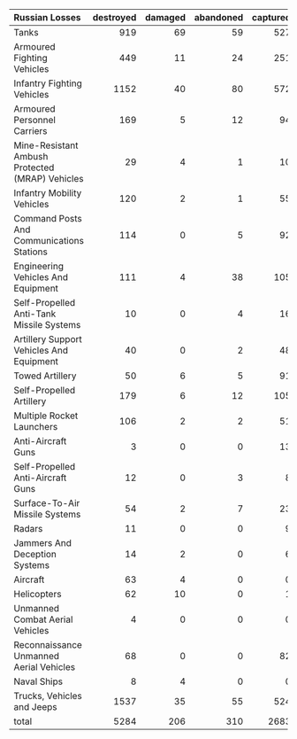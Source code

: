 | Russian Losses                                   |   destroyed |   damaged |   abandoned |   captured |   total |
|:-------------------------------------------------|------------:|----------:|------------:|-----------:|--------:|
| Tanks                                            |         919 |        69 |          59 |        527 |    1574 |
| Armoured Fighting Vehicles                       |         449 |        11 |          24 |        251 |     735 |
| Infantry Fighting Vehicles                       |        1152 |        40 |          80 |        572 |    1844 |
| Armoured Personnel Carriers                      |         169 |         5 |          12 |         94 |     280 |
| Mine-Resistant Ambush Protected  (MRAP) Vehicles |          29 |         4 |           1 |         10 |      44 |
| Infantry Mobility Vehicles                       |         120 |         2 |           1 |         55 |     178 |
| Command Posts And Communications Stations        |         114 |         0 |           5 |         92 |     211 |
| Engineering Vehicles And Equipment               |         111 |         4 |          38 |        105 |     258 |
| Self-Propelled Anti-Tank Missile Systems         |          10 |         0 |           4 |         16 |      30 |
| Artillery Support Vehicles And Equipment         |          40 |         0 |           2 |         48 |      90 |
| Towed Artillery                                  |          50 |         6 |           5 |         91 |     152 |
| Self-Propelled Artillery                         |         179 |         6 |          12 |        105 |     302 |
| Multiple Rocket Launchers                        |         106 |         2 |           2 |         51 |     161 |
| Anti-Aircraft Guns                               |           3 |         0 |           0 |         13 |      16 |
| Self-Propelled Anti-Aircraft Guns                |          12 |         0 |           3 |          8 |      23 |
| Surface-To-Air Missile Systems                   |          54 |         2 |           7 |         23 |      86 |
| Radars                                           |          11 |         0 |           0 |          9 |      20 |
| Jammers And Deception Systems                    |          14 |         2 |           0 |          6 |      22 |
| Aircraft                                         |          63 |         4 |           0 |          0 |      67 |
| Helicopters                                      |          62 |        10 |           0 |          1 |      73 |
| Unmanned Combat Aerial Vehicles                  |           4 |         0 |           0 |          0 |       4 |
| Reconnaissance Unmanned Aerial Vehicles          |          68 |         0 |           0 |         82 |     150 |
| Naval Ships                                      |           8 |         4 |           0 |          0 |      12 |
| Trucks, Vehicles and Jeeps                       |        1537 |        35 |          55 |        524 |    2151 |
| total                                            |        5284 |       206 |         310 |       2683 |    8483 |